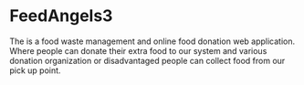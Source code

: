 # FeedAngels3
The is a food waste management and online food donation web application. Where people can donate their extra food to our system and various donation organization or disadvantaged people can collect food from our pick up point.
